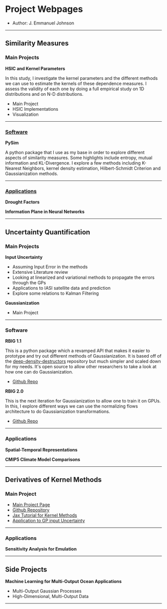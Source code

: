 # Project Webpages

* Author: J. Emmanuel Johnson


---

## Similarity Measures

### Main Projects


**HSIC and Kernel Parameters**


In this study, I investigate the kernel parameters and the different methods we can use to estimate the kernels of these dependence measures. I assess the validity of each one by doing a full empirical study on 1D distributions and on N-D distributions. 

* Main Project
* HSIC Implementations
* Visualization

---

### [Software]()


**PySim**

A python package that I use as my base in order to explore different aspects of similarity measures. Some highlights include entropy, mutual information and KL-Divergence. I explore a few methods including K-Nearest Neighbors, kernel density estimation, Hilbert-Schmidt Criterion and Gaussianization methods.

---

### [Applications]()

**Drought Factors**


**Information Plane in Neural Networks**

---

## Uncertainty Quantification


### Main Projects


**Input Uncertainty**

* Assuming Input Error in the methods
* Extensive Literature review
* Looking at linearized and variational methods to propagate the errors through the GPs
* Applications to IASI satellite data and prediction
* Explore some relations to Kalman Filtering


**Gaussianization**


* Main Project
  
---

### Software

**RBIG 1.1**

This is a python package which a revamped API that makes it easier to prototype and try out different methods of Gaussianization. It is based off of the [deep-density-destructors]() repository but much simpler and scaled down for my needs. It's open source to allow other researchers to take a look at how one can do Gaussianization.

* [Github Repo]()


**RBIG 2.0**

This is the next iteration for Gaussianization to allow one to train it on GPUs. In this, I explore different ways we can use the normalizing flows architecture to do Gaussianization transformations.

* [Github Repo]()


---

### Applications


**Spatial-Temporal Representations**

**CMIP5 Climate Model Comparisons**


---

## Derivatives of Kernel Methods

### Main Project


* [Main Project Page]()
* [Github Repository]()
* [Jax Tutorial for Kernel Methods]()
* [Application to GP input Uncertainty]()

---

### Applications

**Sensitivity Analysis for Emulation**

---

## Side Projects

**Machine Learning for Multi-Output Ocean Applications**

* Multi-Output Gaussian Processes
* High-Dimensional, Multi-Output Data

---




